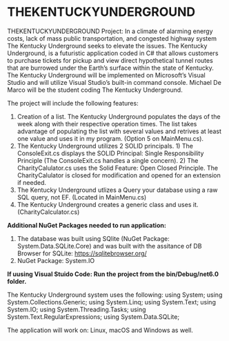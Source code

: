 # THEKENTUCKYUNDERGROUND
THEKENTUCKYUNDERGROUND
Project: In a climate of alarming energy costs, lack of mass public transportation, and congested highway system The Kentucky Underground seeks to elevate the issues. The Kentucky Underground, is a futuristic application coded in C# that allows customers to purchase tickets for pickup and view direct hypothetical tunnel routes that are burrowed under the Earth’s surface within the state of Kentucky.  The Kentucky Underground will be implemented on Microsoft’s Visual Studio and will utilize Visual Studio’s built-in command console. Michael De Marco will be the student coding The Kentucky Underground.

The project will include the following features:

1)	Creation of a list. The Kentucky Underground populates the days of the week along with their respective operation times. The list takes advantage of populating the list with several values and retrives at least one value and uses it in my program. (Option 5 on MainMenu.cs).
2)	The Kentucky Underground utilizes 2 SOLID principals. 1) The ConsoleExit.cs displays the SOLID Principal: Single Responsibility Principle (The ConsoleExit.cs handles a single concern). 2) The CharityCalulator.cs uses the Solid Feature: Open Closed Principle. The CharityCalulator is closed for modification and opened for an extension if needed.
3)	The Kentucky Underground utlizes a Query your database using a raw SQL query, not EF. (Located in MainMenu.cs)
4)  The Kentucky Underground creates a generic class and uses it. (CharityCalculator.cs)

**Additional NuGet Packages needed to run application:**
1) The database was built using SQlite (NuGet Package: System.Data.SQLite.Core) and was built with the assitance of DB Browser for SQLite: https://sqlitebrowser.org/
2) NuGet Package: System.IO

**If uusing Visual Stuido Code: Run the project from the bin/Debug/net6.0 folder.**

The Kentucky Underground system uses the following: 
using System;
using System.Collections.Generic;
using System.Linq;
using System.Text;
using System.IO;
using System.Threading.Tasks;
using System.Text.RegularExpressions;
using System.Data.SQLite;

The application will work on: Linux, macOS and Windows as well.